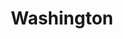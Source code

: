 ---
place: washington-dc
title: Washington
states:
  - DC
type: local
x: -77.0368707
y: 38.9071923
---